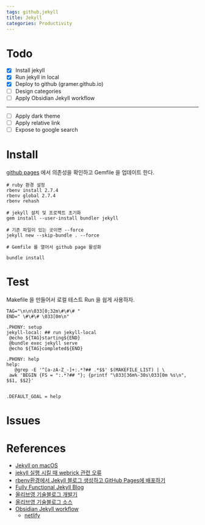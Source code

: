 ```yaml
---
tags: github,jekyll 
title: Jekyll
categories: Productivity
---
```


# Todo

- [x] Install jekyll
- [x] Run jekyll in local
- [x] Deploy to github (gramer.github.io)
- [ ] Design categories
- [ ] Apply Obsidian Jekyll workflow

---

- [ ] Apply dark theme
- [ ] Apply relative link
- [ ] Expose to google search

# Install

[github pages](https://rubygems.org/gems/github-pages) 에서 의존성을 확인하고 Gemfile 을 업데이트 한다.

```shell
# ruby 환경 설정
rbenv install 2.7.4
rbenv global 2.7.4
rbenv rehash

# jekyll 설치 및 프로젝트 초기화
gem install --user-install bundler jekyll

# 기존 파일이 있는 곳이면 --force 
jekyll new --skip-bundle . --force

# Gemfile 를 열어서 github page 활성화 

bundle install
```

# Test

Makefile 을 만들어서 로컬 테스트 Run 을 쉽게 사용하자.

```make
TAG="\n\n\033[0;32m\#\#\# "  
END=" \#\#\# \033[0m\n"  
  
.PHONY: setup  
jekyll-local: ## run jekyll-local  
 @echo ${TAG}starting${END}  
 @bundle exec jekyll serve  
 @echo ${TAG}completed${END}  
  
.PHONY: help  
help:  
   @grep -E '^[a-zA-Z_-]+:.*?## .*$$' $(MAKEFILE_LIST) | \  
 awk 'BEGIN {FS = ":.*?## "}; {printf "\033[36m%-30s\033[0m %s\n", $$1, $$2}'  
  
  
.DEFAULT_GOAL = help
```

# Issues

# References

- [Jekyll on macOS](https://jekyllrb.com/docs/installation/macos/)
- [jekyll 실행 시킬 때 webrick 관련 오류](https://junho85.pe.kr/1850)
- [rbenv환경에서 Jekyll 블로그 생성하고 GitHub Pages에 배포하기](https://lhy.kr/create-jekyll-blog-using-rbenv-and-github-pages)
- [Fully Functional Jekyll Blog](https://www.sitepoint.com/fully-functional-jekyll-blog/)
- [올리브영 기술블로그 개발기](https://tech.oliveyoung.co.kr/tech/2011091042/)
- [올리브영 기술블로그 소스](https://github.com/oy-alldev/oy-alldev.github.io)
- [Obsidian Jekyll workflow](https://refinedmind.co/obsidian-jekyll-workflow)
  - [netlify](https://app.netlify.com/)

